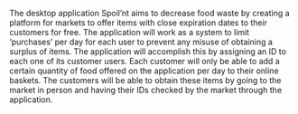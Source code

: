The desktop application Spoil’nt aims to decrease food waste by creating a platform for markets to offer items with close expiration dates to their customers for free. The application will work as a system to limit ‘purchases’ per day for each user to prevent any misuse of obtaining a surplus of items. The application will accomplish this by assigning an ID to each one of its customer users. Each customer will only be able to add a certain quantity of food offered on the application per day to their online baskets.
The customers will be able to obtain these items by going to the market in person and having their IDs checked by the market through the application.
